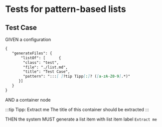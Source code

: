 # Tests for pattern-based lists

## Test Case

GIVEN a configuration

```md
{
   "generateFiles": {
       "listOf": [      {
        "class": "test",
        "file": "./list.md",
        "title": "Test Case",
        "pattern": ":::[ ]?tip Tipp[:]? ([a-zA-Z0-9].*)"
      }]
   }
}
```

AND a container node

:::tip Tipp: Extract me
The title of this container should be extracted
:::

THEN the system MUST generate a list item with list item label `Extract me`
